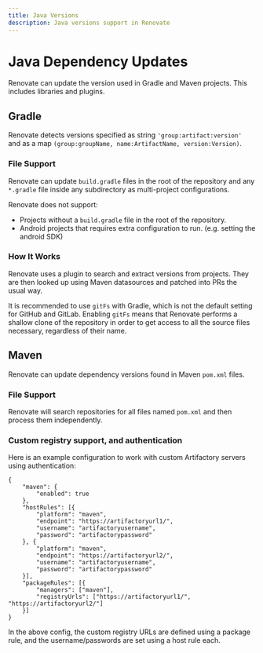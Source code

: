 ```yaml
---
title: Java Versions
description: Java versions support in Renovate
---
```


# Java Dependency Updates

Renovate can update the version used in Gradle and Maven projects. This includes libraries and plugins.

## Gradle

Renovate detects versions specified as string `'group:artifact:version'` and as a map `(group:groupName, name:ArtifactName, version:Version)`.

### File Support

Renovate can update `build.gradle` files in the root of the repository and any `*.gradle` file inside any subdirectory as multi-project configurations.

Renovate does not support:

- Projects without a `build.gradle` file in the root of the repository.
- Android projects that requires extra configuration to run. (e.g. setting the android SDK)

### How It Works

Renovate uses a plugin to search and extract versions from projects. They are then looked up using Maven datasources and patched into PRs the usual way.

It is recommended to use `gitFs` with Gradle, which is not the default setting for GitHub and GitLab. Enabling `gitFs` means that Renovate performs a shallow clone of the repository in order to get access to all the source files necessary, regardless of their name.

## Maven

Renovate can update dependency versions found in Maven `pom.xml` files.

### File Support

Renovate will search repositories for all files named `pom.xml` and then process them independently.

### Custom registry support, and authentication

Here is an example configuration to work with custom Artifactory servers using authentication:

```
{
	"maven": {
	    "enabled": true
	},
	"hostRules": [{
	    "platform": "maven",
        "endpoint": "https://artifactoryurl1/",
	    "username": "artifactoryusername",
	    "password": "artifactorypassword"
	}, {
	    "platform": "maven",
        "endpoint": "https://artifactoryurl2/",
	    "username": "artifactoryusername",
	    "password": "artifactorypassword"
	}],
    "packageRules": [{
        "managers": ["maven"],
	    "registryUrls": ["https://artifactoryurl1/", "https://artifactoryurl2/"]
    }]
}
```

In the above config, the custom registry URLs are defined using a package rule, and the username/passwords are set using a host rule each.

